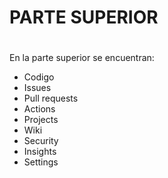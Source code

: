 # PARTE SUPERIOR  <h1> 
En la parte superior se encuentran:
* Codigo
* Issues
* Pull requests
* Actions 
* Projects
* Wiki
* Security
* Insights
* Settings
